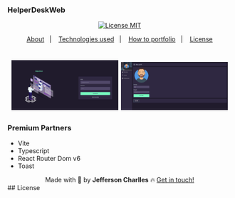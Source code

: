 ### HelperDeskWeb

<div align="center">
  <a href="https://opensource.org/licenses/MIT"><img alt="License MIT" src="https://img.shields.io/badge/license-MIT-brightgreen"></a>
</div>

<p align="center">
  <a href="#interrobang-what-is-inter">About</a>&nbsp;&nbsp;&nbsp;|&nbsp;&nbsp;&nbsp;
  <a href="#technologies">Technologies used</a>&nbsp;&nbsp;&nbsp;|&nbsp;&nbsp;&nbsp;
  <a href="#construction_worker-how-to-use-developing">How to portfolio</a>&nbsp;&nbsp;&nbsp;|&nbsp;&nbsp;&nbsp;
  <a href="#key-license">License</a>
</p>

<h1 align="center">
  <img alt="FrontHeat" title="#FrontHeat" width="240px" src="./screen/login.png"/>
  <img alt="FrontHeat" title="#FrontHeat" width="240px" src="./screen/profile.png"/>
</h1>

### Premium Partners

- Vite
- Typescript
- React Router Dom v6
- Toast
<!-- - Axios -->


<div align='center'>
  Made with 💚  by <strong>Jefferson Charlles</strong> 🔥
  <a href='https://www.linkedin.com/in/jeffersoncharlles/'>Get in touch!</a>
</div>
## License

